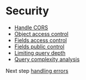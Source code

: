 Security
========

* [Handle CORS](handle-cors.md)
* [Object access control](object-access-control.md)
* [Fields access control](fields-access-control.md)
* [Fields public control](fields-public-control.md)
* [Limiting query depth](limiting-query-depth.md)
* [Query complexity analysis](query-complexity-analysis.md)

Next step [handling errors](../error-handling/index.md)
